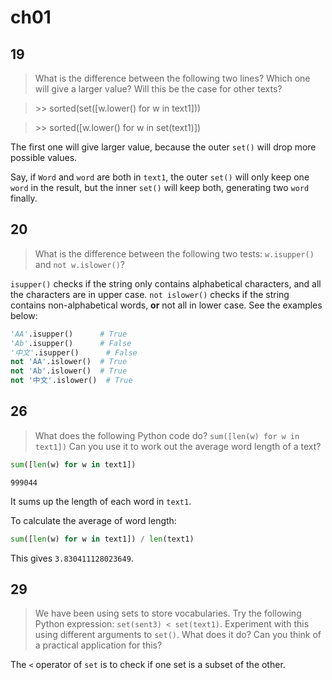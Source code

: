 # ch01

## 19

> What is the difference between the following two lines? Which one will give alarger value? Will this be the case for other texts?
> \>\> sorted(set([w.lower() for w in text1]))
> \>\> sorted([w.lower() for w in set(text1)])

The first one will give larger value, because the outer `set()` will drop more possible values.

Say, if `Word` and `word` are both in `text1`, the outer `set()` will only keep one `word` in the result, but the inner `set()` will keep both, generating two `word` finally.

## 20

> What is the difference between the following two tests: `w.isupper()` and `notw.islower()`?

`isupper()` checks if the string only contains alphabetical characters, and all the characters are in upper case. `not islower()` checks if the string contains non-alphabetical words, **or** not all in lower case. See the examples below:

```python
'AA'.isupper()		# True
'Ab'.isupper()		# False
'中文'.isupper()		# False
not 'AA'.islower()	# True
not 'Ab'.islower()	# True
not '中文'.islower()	# True
```

## 26

> What does the following Python code do? `sum([len(w) for w in text1])` Canyou use it to work out the average word length of a text?

```python
sum([len(w) for w in text1])
```

```
999044
```

It sums up the length of each word in `text1`.

To calculate the average of word length:

```python
sum([len(w) for w in text1]) / len(text1)
```

This gives `3.830411128023649`.

## 29

> We have been using sets to store vocabularies. Try the following Python expression: `set(sent3) < set(text1)`. Experiment with this using different arguments to `set()`. What does it do? Can you think of a practical application for this?

The `<` operator of `set` is to check if one set is a subset of the other.



